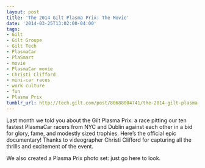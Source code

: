 ```yaml
---
layout: post
title: 'The 2014 Gilt Plasma Prix: The Movie'
date: '2014-03-25T13:02:00-04:00'
tags:
- Gilt
- Gilt Groupe
- Gilt Tech
- PlasmaCar
- PlaSmart
- movie
- PlasmaCar movie
- Christi Clifford
- mini-car races
- work culture
- fun
- Plasma Prix
tumblr_url: http://tech.gilt.com/post/80688004741/the-2014-gilt-plasma-prix-the-movie
---
```


Last month we told you about the Gilt Plasma Prix: a race pitting our ten fastest PlasmaCar racers from NYC and Dublin against each other in a bid for glory, fame, and modestly sized trophies. Here’s the official epic documentary! Thanks to videographer Christi Clifford for capturing all the thrills and excitement of the event.


We also created a Plasma Prix photo set: just go here to look.
